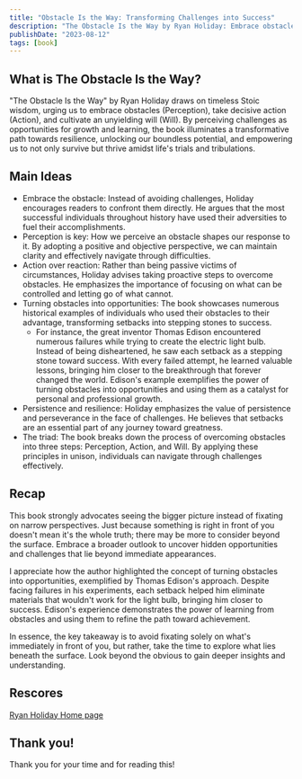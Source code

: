 ```yaml
---
title: "Obstacle Is the Way: Transforming Challenges into Success"
description: "The Obstacle Is the Way by Ryan Holiday: Embrace obstacles, take action, and cultivate an unyielding will to thrive amidst challenges. 📚💪🚀"
publishDate: "2023-08-12"
tags: [book]
---
```


## What is The Obstacle Is the Way?

"The Obstacle Is the Way" by Ryan Holiday draws on timeless Stoic wisdom, urging us to embrace obstacles (Perception), take decisive action (Action), and cultivate an unyielding will (Will). By perceiving challenges as opportunities for growth and learning, the book illuminates a transformative path towards resilience, unlocking our boundless potential, and empowering us to not only survive but thrive amidst life's trials and tribulations.

## Main Ideas

- Embrace the obstacle: Instead of avoiding challenges, Holiday encourages readers to confront them directly. He argues that the most successful individuals throughout history have used their adversities to fuel their accomplishments.
- Perception is key: How we perceive an obstacle shapes our response to it. By adopting a positive and objective perspective, we can maintain clarity and effectively navigate through difficulties.
- Action over reaction: Rather than being passive victims of circumstances, Holiday advises taking proactive steps to overcome obstacles. He emphasizes the importance of focusing on what can be controlled and letting go of what cannot.
- Turning obstacles into opportunities: The book showcases numerous historical examples of individuals who used their obstacles to their advantage, transforming setbacks into stepping stones to success.
  - For instance, the great inventor Thomas Edison encountered numerous failures while trying to create the electric light bulb. Instead of being disheartened, he saw each setback as a stepping stone toward success. With every failed attempt, he learned valuable lessons, bringing him closer to the breakthrough that forever changed the world. Edison's example exemplifies the power of turning obstacles into opportunities and using them as a catalyst for personal and professional growth.
- Persistence and resilience: Holiday emphasizes the value of persistence and perseverance in the face of challenges. He believes that setbacks are an essential part of any journey toward greatness.
- The triad: The book breaks down the process of overcoming obstacles into three steps: Perception, Action, and Will. By applying these principles in unison, individuals can navigate through challenges effectively.

## Recap

This book strongly advocates seeing the bigger picture instead of fixating on narrow perspectives. Just because something is right in front of you doesn't mean it's the whole truth; there may be more to consider beyond the surface. Embrace a broader outlook to uncover hidden opportunities and challenges that lie beyond immediate appearances.

I appreciate how the author highlighted the concept of turning obstacles into opportunities, exemplified by Thomas Edison's approach. Despite facing failures in his experiments, each setback helped him eliminate materials that wouldn't work for the light bulb, bringing him closer to success. Edison's experience demonstrates the power of learning from obstacles and using them to refine the path toward achievement.

In essence, the key takeaway is to avoid fixating solely on what's immediately in front of you, but rather, take the time to explore what lies beneath the surface. Look beyond the obvious to gain deeper insights and understanding.

## Rescores

[Ryan Holiday Home page](https://ryanholiday.net/)

## Thank you!

Thank you for your time and for reading this!
